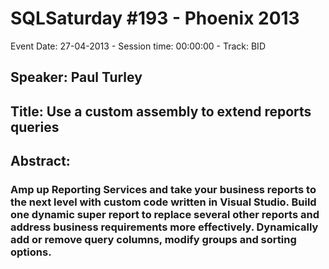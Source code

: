 # SQLSaturday #193 - Phoenix 2013
Event Date: 27-04-2013 - Session time: 00:00:00 - Track: BID
## Speaker: Paul Turley
## Title: Use a custom assembly to extend reports  queries
## Abstract:
### Amp up Reporting Services and take your business reports to the next level with custom code written in Visual Studio.  Build one dynamic super report to replace several other reports and address business requirements more effectively. Dynamically add or remove query columns, modify groups and sorting options.
